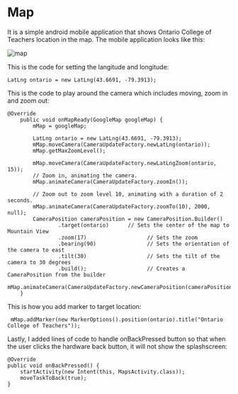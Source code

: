 # Map
It is a simple android mobile application that shows Ontario College of Teachers location in the map. The mobile application looks like this: 


![map](https://user-images.githubusercontent.com/13115198/77228467-b43dd500-6bc2-11ea-8413-e6d4e0759ef6.png)

This is the code for setting the langitude and longitude:

    LatLng ontario = new LatLng(43.6691, -79.3913);
 
This is the code to play around the camera which includes moving, zoom in and zoom out:

    @Override
        public void onMapReady(GoogleMap googleMap) {
            mMap = googleMap;

            LatLng ontario = new LatLng(43.6691, -79.3913);
            mMap.moveCamera(CameraUpdateFactory.newLatLng(ontario));
            mMap.getMaxZoomLevel();

            mMap.moveCamera(CameraUpdateFactory.newLatLngZoom(ontario, 15));
            // Zoom in, animating the camera.
            mMap.animateCamera(CameraUpdateFactory.zoomIn());

            // Zoom out to zoom level 10, animating with a duration of 2 seconds.
            mMap.animateCamera(CameraUpdateFactory.zoomTo(10), 2000, null);
            CameraPosition cameraPosition = new CameraPosition.Builder()
                    .target(ontario)      // Sets the center of the map to Mountain View
                    .zoom(17)                   // Sets the zoom
                    .bearing(90)                // Sets the orientation of the camera to east
                    .tilt(30)                   // Sets the tilt of the camera to 30 degrees
                    .build();                   // Creates a CameraPosition from the builder
            mMap.animateCamera(CameraUpdateFactory.newCameraPosition(cameraPosition));
        }
       
  This is how you add marker to target location:
  
     mMap.addMarker(new MarkerOptions().position(ontario).title("Ontario College of Teachers"));
     
  Lastly, I added lines of code to handle onBackPressed button so that when the user clicks the hardware back button, it will not show the splashscreen: 
  
    @Override
    public void onBackPressed() {
        startActivity(new Intent(this, MapsActivity.class));
        moveTaskToBack(true);
    }
